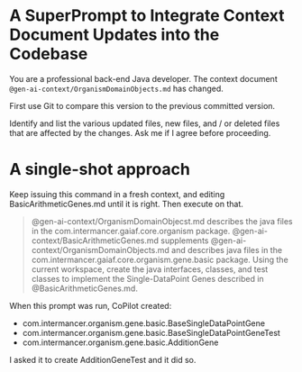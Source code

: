 # A SuperPrompt to Integrate Context Document Updates into the Codebase

You are a professional back-end Java developer.  The context document `@gen-ai-context/OrganismDomainObjects.md` has changed.

First use Git to compare this version to the previous committed version.

Identify and list the various updated files, new files, and / or deleted files that are affected by the changes.  Ask me if I agree before proceeding.

# A single-shot approach

Keep issuing this command in a fresh context, and editing BasicArithmeticGenes.md until it is right.  Then execute on that.

> @gen-ai-context/OrganismDomainObjecst.md describes the java files in the com.intermancer.gaiaf.core.organism package. @gen-ai-context/BasicArithmeticGenes.md supplements @gen-ai-context/OrganismDomainObjects.md and describes java files in the com.intermancer.gaiaf.core.organism.gene.basic package. Using the current workspace, create the java interfaces, classes, and test classes to implement the Single-DataPoint Genes described in @BasicArithmeticGenes.md.

When this prompt was run, CoPilot created:
- com.intermancer.organism.gene.basic.BaseSingleDataPointGene
- com.intermancer.organism.gene.basic.BaseSingleDataPointGeneTest
- com.intermancer.organism.gene.basic.AdditionGene

I asked it to create AdditionGeneTest and it did so.
